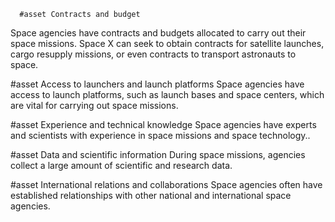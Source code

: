       #asset Contracts and budget
Space agencies have contracts and budgets allocated to carry out their space missions. Space X can seek to obtain contracts for satellite launches, cargo resupply missions, or even contracts to transport astronauts to space.

#asset Access to launchers and launch platforms
Space agencies have access to launch platforms, such as launch bases and space centers, which are vital for carrying out space missions.

#asset Experience and technical knowledge
Space agencies have experts and scientists with experience in space missions and space technology..

#asset Data and scientific information
During space missions, agencies collect a large amount of scientific and research data.

#asset International relations and collaborations
Space agencies often have established relationships with other national and international space agencies.


